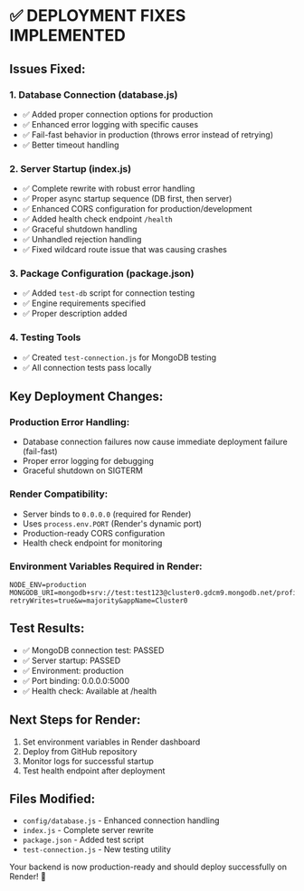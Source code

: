 # ✅ DEPLOYMENT FIXES IMPLEMENTED

## Issues Fixed:

### 1. Database Connection (database.js)
- ✅ Added proper connection options for production
- ✅ Enhanced error logging with specific causes
- ✅ Fail-fast behavior in production (throws error instead of retrying)
- ✅ Better timeout handling

### 2. Server Startup (index.js)
- ✅ Complete rewrite with robust error handling
- ✅ Proper async startup sequence (DB first, then server)
- ✅ Enhanced CORS configuration for production/development
- ✅ Added health check endpoint `/health`
- ✅ Graceful shutdown handling
- ✅ Unhandled rejection handling
- ✅ Fixed wildcard route issue that was causing crashes

### 3. Package Configuration (package.json)
- ✅ Added `test-db` script for connection testing
- ✅ Engine requirements specified
- ✅ Proper description added

### 4. Testing Tools
- ✅ Created `test-connection.js` for MongoDB testing
- ✅ All connection tests pass locally

## Key Deployment Changes:

### Production Error Handling:
- Database connection failures now cause immediate deployment failure (fail-fast)
- Proper error logging for debugging
- Graceful shutdown on SIGTERM

### Render Compatibility:
- Server binds to `0.0.0.0` (required for Render)
- Uses `process.env.PORT` (Render's dynamic port)
- Production-ready CORS configuration
- Health check endpoint for monitoring

### Environment Variables Required in Render:
```
NODE_ENV=production
MONGODB_URI=mongodb+srv://test:test123@cluster0.gdcm9.mongodb.net/profile_manager?retryWrites=true&w=majority&appName=Cluster0
```

## Test Results:
- ✅ MongoDB connection test: PASSED
- ✅ Server startup: PASSED  
- ✅ Environment: production
- ✅ Port binding: 0.0.0.0:5000
- ✅ Health check: Available at /health

## Next Steps for Render:
1. Set environment variables in Render dashboard
2. Deploy from GitHub repository
3. Monitor logs for successful startup
4. Test health endpoint after deployment

## Files Modified:
- `config/database.js` - Enhanced connection handling
- `index.js` - Complete server rewrite
- `package.json` - Added test script
- `test-connection.js` - New testing utility

Your backend is now production-ready and should deploy successfully on Render! 🚀
